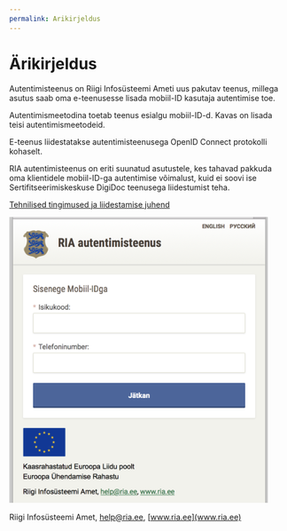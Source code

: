 ```yaml
---
permalink: Arikirjeldus
---
```


# Ärikirjeldus

Autentimisteenus on Riigi Infosüsteemi Ameti uus pakutav teenus, millega asutus saab oma e-teenusesse lisada mobiil-ID kasutaja autentimise toe.

Autentimismeetodina toetab teenus esialgu mobiil-ID-d. Kavas on lisada teisi autentimismeetodeid.

E-teenus liidestatakse autentimisteenusega OpenID Connect protokolli kohaselt. 

RIA autentimisteenus on eriti suunatud asutustele, kes tahavad  pakkuda oma klientidele mobiil-ID-ga autentimise võimalust, kuid ei soovi ise Sertifitseerimiskeskuse DigiDoc teenusega liidestumist  teha.

[Tehnilised tingimused ja liidestamise juhend](Juhend)

![](img/KUVA-04.png)

Riigi Infosüsteemi Amet, help@ria.ee, [www.ria.ee](www.ria.ee)
